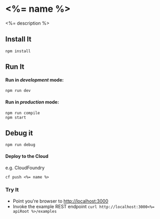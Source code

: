 # <%= name %>

<%= description %>

## Install It
```
npm install
```

## Run It
#### Run in *development* mode:

```
npm run dev
```

#### Run in *production* mode:

```
npm run compile
npm start
```

## Debug it

```
npm run debug
```

#### Deploy to the Cloud
e.g. CloudFoundry

```
cf push <%= name %>
```

### Try It
* Point you're browser to [http://localhost:3000](http://localhost:3000)
* Invoke the example REST endpoint `curl http://localhost:3000<%= apiRoot %>/examples`

